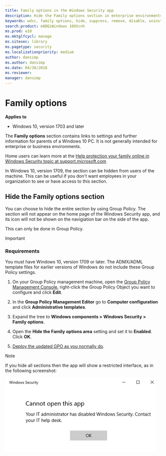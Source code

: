 ```yaml
---
title: Family options in the Windows Security app
description: Hide the Family options section in enterprise environments
keywords: wdsc, family options, hide, suppress, remove, disable, uninstall, kids, parents, safety, parental, child, screen time
search.product: eADQiWindows 10XVcnh
ms.prod: w10
ms.mktglfcycl: manage
ms.sitesec: library
ms.pagetype: security
ms.localizationpriority: medium
author: dansimp
ms.author: dansimp
ms.date: 04/30/2018
ms.reviewer: 
manager: dansimp
---
```



# Family options

**Applies to**

- Windows 10, version 1703 and later


The **Family options** section contains links to settings and further information for parents of a Windows 10 PC. It is not generally intended for enterprise or business environments.

Home users can learn more at the [Help protection your family online in Windows Security topic at support.microsoft.com](https://support.microsoft.com/help/4013209/windows-10-protect-your-family-online-in-windows-defender)

In Windows 10, version 1709, the section can be hidden from users of the machine. This can be useful if you don't want employees in your organization to see or have access to this section.


## Hide the Family options section

You can choose to hide the entire section by using Group Policy. The section will not appear on the home page of the Windows Security app, and its icon will not be shown on the navigiation bar on the side of the app.

This can only be done in Group Policy.

>[!IMPORTANT]
>### Requirements
>
>You must have Windows 10, version 1709 or later. The ADMX/ADML template files for earlier versions of Windows do not include these Group Policy settings. 

1.  On your Group Policy management machine, open the [Group Policy Management Console](https://technet.microsoft.com/library/cc731212.aspx), right-click the Group Policy Object you want to configure and click **Edit**.

3.  In the **Group Policy Management Editor** go to **Computer configuration** and click **Administrative templates**.

5.  Expand the tree to **Windows components > Windows Security > Family options**.

6.  Open the **Hide the Family options area** setting and set it to **Enabled**. Click **OK**.

7. [Deploy the updated GPO as you normally do](https://msdn.microsoft.com/library/ee663280(v=vs.85).aspx). 

>[!NOTE]
>If you hide all sections then the app will show a restricted interface, as in the following screenshot:
>  
>![Windows Security app with all sections hidden by Group Policy](images/wdsc-all-hide.png)
